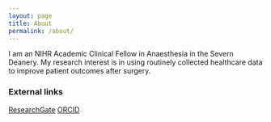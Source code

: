 ```yaml
---
layout: page
title: About
permalink: /about/
---
```


I am an NIHR Academic Clinical Fellow in Anaesthesia in the Severn Deanery. My research interest is in using routinely collected healthcare data to improve patient outcomes after surgery.

### External links

[ResearchGate](https://www.researchgate.net/profile/Richard-Armstrong-2)
[ORCID](https://orcid.org/0000-0001-9479-0143)
